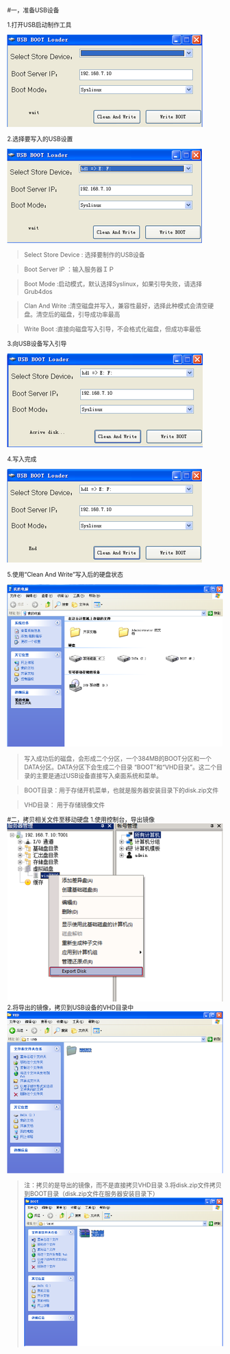 #一，准备USB设备

1.打开USB启动制作工具

![](/assets/26-1.png)

2.选择要写入的USB设置

![](/assets/26-2.png)





>Select Store Device : 选择要制作的USB设备





>Boot Server IP ：输入服务器ＩＰ



>Boot Mode :启动模式，默认选择Syslinux，如果引导失败，请选择 Grub4dos



>Clan And Write :清空磁盘并写入，兼容性最好，选择此种模式会清空硬盘。清空后的磁盘，引导成功率最高



>Write Boot :直接向磁盘写入引导，不会格式化磁盘，但成功率最低





3.向USB设备写入引导

![](/assets/26-3.png)





4.写入完成

![](/assets/26-4.png)





5.使用“Clean And Write”写入后的硬盘状态

![](/assets/26-5.png)



>写入成功后的磁盘，会形成二个分区，一个384MB的BOOT分区和一个DATA分区。DATA分区下会生成二个目录 “BOOT”和“VHD目录”。这二个目录的主要是通过USB设备直接写入桌面系统和菜单。



>BOOT目录：用于存储开机菜单，也就是服务器安装目录下的disk.zip文件



>VHD目录： 用于存储镜像文件





#二，拷贝相关文件至移动硬盘
1.使用控制台，导出镜像
![](/assets/27-1.png)
2.将导出的镜像，拷贝到USB设备的VHD目录中
![](/assets/27-2.png)
> 注：拷贝的是导出的镜像，而不是直接拷贝VHD目录
3.将disk.zip文件拷贝到BOOT目录（disk.zip文件在服务器安装目录下）
![](/assets/27-3.png)







